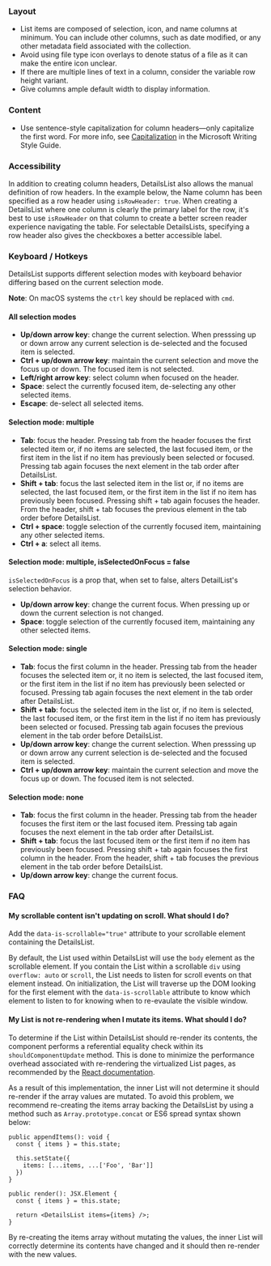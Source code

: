 ### Layout

- List items are composed of selection, icon, and name columns at minimum. You can include other columns, such as date modified, or any other metadata field associated with the collection.
- Avoid using file type icon overlays to denote status of a file as it can make the entire icon unclear.
- If there are multiple lines of text in a column, consider the variable row height variant.
- Give columns ample default width to display information.

### Content

- Use sentence-style capitalization for column headers—only capitalize the first word. For more info, see [Capitalization](https://docs.microsoft.com/style-guide/capitalization) in the Microsoft Writing Style Guide.

### Accessibility

In addition to creating column headers, DetailsList also allows the manual definition of row headers. In the example below, the Name column has been specified as a row header using `isRowHeader: true`. When creating a DetailsList where one column is clearly the primary label for the row, it's best to use `isRowHeader` on that column to create a better screen reader experience navigating the table. For selectable DetailsLists, specifying a row header also gives the checkboxes a better accessible label.

### Keyboard / Hotkeys

DetailsList supports different selection modes with keyboard behavior differing based on the current selection mode.

**Note**: On macOS systems the `ctrl` key should be replaced with `cmd`.

#### All selection modes

- **Up/down arrow key**: change the current selection. When presssing up or down arrow any current selection is de-selected and the focused item is selected.
- **Ctrl + up/down arrow key**: maintain the current selection and move the focus up or down. The focused item is not selected.
- **Left/right arrow key**: select column when focused on the header.
- **Space**: select the currently focused item, de-selecting any other selected items.
- **Escape**: de-select all selected items.

#### Selection mode: multiple

- **Tab**: focus the header. Pressing tab from the header focuses the first selected item or, if no items are selected, the last focused item, or the first item in the list if no item has previously been selected or focused. Pressing tab again focuses the next element in the tab order after DetailsList.
- **Shift + tab**: focus the last selected item in the list or, if no items are selected, the last focused item, or the first item in the list if no item has previously been focused. Pressing shift + tab again focuses the header. From the header, shift + tab focuses the previous element in the tab order before DetailsList.
- **Ctrl + space**: toggle selection of the currently focused item, maintaining any other selected items.
- **Ctrl + a**: select all items.

#### Selection mode: multiple, isSelectedOnFocus = false

`isSelectedOnFocus` is a prop that, when set to false, alters DetailList's selection behavior.

- **Up/down arrow key**: change the current focus. When pressing up or down the current selection is not changed.
- **Space**: toggle selection of the currently focused item, maintaining any other selected items.

#### Selection mode: single

- **Tab**: focus the first column in the header. Pressing tab from the header focuses the selected item or, it no item is selected, the last focused item, or the first item in the list if no item has previously been selected or focused. Pressing tab again focuses the next element in the tab order after DetailsList.
- **Shift + tab**: focus the selected item in the list or, if no item is selected, the last focused item, or the first item in the list if no item has previously been selected or focused. Pressing tab again focuses the previous element in the tab order before DetailsList.
- **Up/down arrow key**: change the current selection. When presssing up or down arrow any current selection is de-selected and the focused item is selected.
- **Ctrl + up/down arrow key**: maintain the current selection and move the focus up or down. The focused item is not selected.

#### Selection mode: none

- **Tab**: focus the first column in the header. Pressing tab from the header focuses the first item or the last focused item. Pressing tab again focuses the next element in the tab order after DetailsList.
- **Shift + tab**: focus the last focused item or the first item if no item has previously been focused. Pressing shift + tab again focuses the first column in the header. From the header, shift + tab focuses the previous element in the tab order before DetailsList.
- **Up/down arrow key**: change the current focus.

### FAQ

#### My scrollable content isn't updating on scroll. What should I do?

Add the `data-is-scrollable="true"` attribute to your scrollable element containing the DetailsList.

By default, the List used within DetailsList will use the `body` element as the scrollable element. If you contain the List within a scrollable `div` using `overflow: auto` or `scroll`, the List needs to listen for scroll events on that element instead. On initialization, the List will traverse up the DOM looking for the first element with the `data-is-scrollable` attribute to know which element to listen to for knowing when to re-evaulate the visible window.

#### My List is not re-rendering when I mutate its items. What should I do?

To determine if the List within DetailsList should re-render its contents, the component performs a referential equality check within its `shouldComponentUpdate` method. This is done to minimize the performance overhead associated with re-rendering the virtualized List pages, as recommended by the [React documentation](https://reactjs.org/docs/optimizing-performance.html#the-power-of-not-mutating-data).

As a result of this implementation, the inner List will not determine it should re-render if the array values are mutated.
To avoid this problem, we recommend re-creating the items array backing the DetailsList by using a method such as `Array.prototype.concat` or ES6 spread syntax shown below:

```tsx
public appendItems(): void {
  const { items } = this.state;

  this.setState({
    items: [...items, ...['Foo', 'Bar']]
  })
}

public render(): JSX.Element {
  const { items } = this.state;

  return <DetailsList items={items} />;
}
```

By re-creating the items array without mutating the values, the inner List will correctly determine its contents have changed and it should then re-render with the new values.
